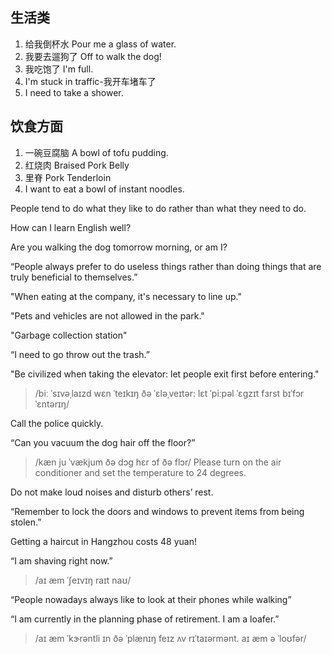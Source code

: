 ## 生活类

1. 给我倒杯水 Pour me a glass of water.
2. 我要去遛狗了 Off to walk the dog!
3. 我吃饱了 I'm full.
4. I'm stuck in traffic-我开车堵车了
5. I need to take a shower.



## 饮食方面

1. 一碗豆腐脑 A bowl of tofu pudding.
2. 红烧肉 Braised Pork Belly
3. 里脊 Pork Tenderloin
4. I want to eat a bowl of instant noodles.



People tend to do what they like to do rather than what they need to do.

How can I learn English well?

Are you walking the dog tomorrow morning, or am I?

“People always prefer to do useless things rather than doing things that are truly beneficial to themselves.”

"When eating at the company, it's necessary to line up."

"Pets and vehicles are not allowed in the park."

"Garbage collection station"

“I need to go throw out the trash.”

"Be civilized when taking the elevator: let people exit first before entering."

> /biː ˈsɪvəˌlaɪzd wɛn ˈteɪkɪŋ ðə ˈɛləˌveɪtər: lɛt ˈpiːpəl ˈɛgzɪt fɜrst bɪˈfɔr ˈɛntərɪŋ/

Call the police quickly.

“Can you vacuum the dog hair off the floor?”
> /kæn ju ˈvækjum ðə dɔg hɛr ɔf ðə flɔr/
Please turn on the air conditioner and set the temperature to 24 degrees.

Do not make loud noises and disturb others’ rest.

“Remember to lock the doors and windows to prevent items from being stolen.”

Getting a haircut in Hangzhou costs 48 yuan!

“I am shaving right now.”

> /aɪ æm ˈʃeɪvɪŋ raɪt naʊ/

“People nowadays always like to look at their phones while walking”

“I am currently in the planning phase of retirement. I am a loafer.”

> /aɪ æm ˈkɝrəntli ɪn ðə ˈplænɪŋ feɪz ʌv rɪˈtaɪərmənt. aɪ æm ə ˈloʊfər/

